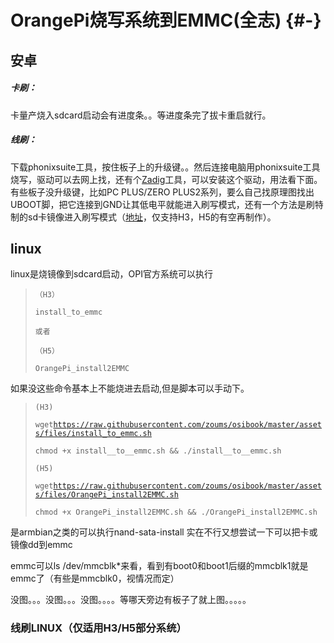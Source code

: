 # OrangePi烧写系统到EMMC\(全志\) {#-}

## 安卓

##### 卡刷：

卡量产烧入sdcard启动会有进度条。。等进度条完了拔卡重启就行。

##### 线刷：

下载phonixsuite工具，按住板子上的升级键。。然后连接电脑用phonixsuite工具烧写，驱动可以去网上找，还有个[Zadig](http://zadig.akeo.ie/)工具，可以安装这个驱动，用法看下面。有些板子没升级键，比如PC PLUS/ZERO PLUS2系列，要么自己找原理图找出UBOOT脚，把它连接到GND让其低电平就能进入刷写模式，还有一个方法是刷特制的sd卡镜像进入刷写模式（[地址](https://raw.githubusercontent.com/zoums/fel-mass-storage/h5-support/fel-sdboot.img)，仅支持H3，H5的有空再制作）。

## linux

linux是烧镜像到sdcard启动，OPI官方系统可以执行

> `（H3）`
>
> `install_to_emmc`
>
> `或者`
>
> `（H5）`
>
> `OrangePi_install2EMMC`

如果没这些命令基本上不能烧进去启动,但是脚本可以手动下。

> `(H3)`
>
> `wget`[`https://raw.githubusercontent.com/zoums/osibook/master/assets/files/install_to_emmc.sh`](https://raw.githubusercontent.com/zoums/osibook/master/assets/files/install_to_emmc.sh)
>
> `chmod +x install__to__emmc.sh && ./install__to__emmc.sh`
>
> `(H5)`
>
> `wget`[`https://raw.githubusercontent.com/zoums/osibook/master/assets/files/OrangePi_install2EMMC.sh`](https://raw.githubusercontent.com/zoums/osibook/master/assets/files/OrangePi_install2EMMC.sh)
>
> `chmod +x OrangePi_install2EMMC.sh && ./OrangePi_install2EMMC.sh`

是armbian之类的可以执行nand-sata-install 实在不行又想尝试一下可以把卡或镜像dd到emmc

emmc可以ls /dev/mmcblk\*来看，看到有boot0和boot1后缀的mmcblk1就是emmc了（有些是mmcblk0，视情况而定）

没图。。。没图。。。没图。。。。等哪天旁边有板子了就上图。。。。。

### 线刷LINUX（仅适用H3/H5部分系统）



